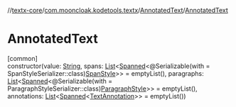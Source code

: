 //[textx-core](../../../index.md)/[com.mooncloak.kodetools.textx](../index.md)/[AnnotatedText](index.md)/[AnnotatedText](-annotated-text.md)

# AnnotatedText

[common]\
constructor(value: [String](https://kotlinlang.org/api/latest/jvm/stdlib/kotlin/-string/index.html), spans: [List](https://kotlinlang.org/api/latest/jvm/stdlib/kotlin.collections/-list/index.html)&lt;[Spanned](../-spanned/index.md)&lt;@Serializable(with = SpanStyleSerializer::class)[SpanStyle](https://developer.android.com/reference/kotlin/androidx/compose/ui/text/SpanStyle.html)&gt;&gt; = emptyList(), paragraphs: [List](https://kotlinlang.org/api/latest/jvm/stdlib/kotlin.collections/-list/index.html)&lt;[Spanned](../-spanned/index.md)&lt;@Serializable(with = ParagraphStyleSerializer::class)[ParagraphStyle](https://developer.android.com/reference/kotlin/androidx/compose/ui/text/ParagraphStyle.html)&gt;&gt; = emptyList(), annotations: [List](https://kotlinlang.org/api/latest/jvm/stdlib/kotlin.collections/-list/index.html)&lt;[Spanned](../-spanned/index.md)&lt;[TextAnnotation](../-text-annotation/index.md)&gt;&gt; = emptyList())
